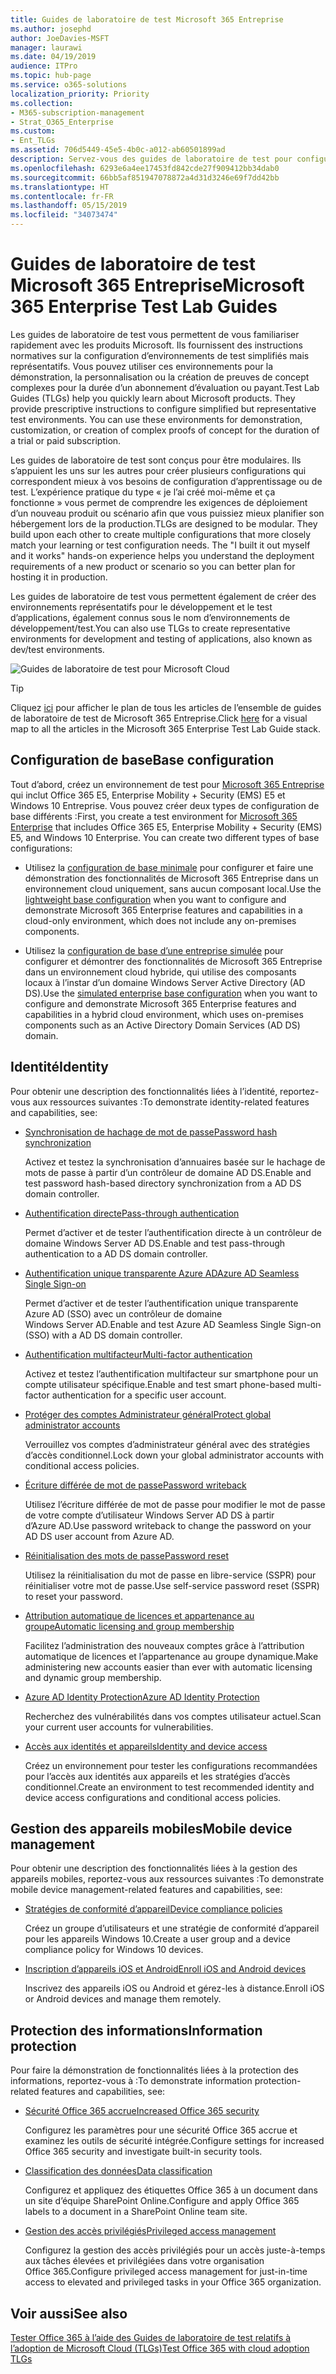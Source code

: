 ```yaml
---
title: Guides de laboratoire de test Microsoft 365 Entreprise
ms.author: josephd
author: JoeDavies-MSFT
manager: laurawi
ms.date: 04/19/2019
audience: ITPro
ms.topic: hub-page
ms.service: o365-solutions
localization_priority: Priority
ms.collection:
- M365-subscription-management
- Strat_O365_Enterprise
ms.custom:
- Ent_TLGs
ms.assetid: 706d5449-45e5-4b0c-a012-ab60501899ad
description: Servez-vous des guides de laboratoire de test pour configurer les environnements de développement/test, de preuve de concept et de démonstration pour Microsoft 365 Entreprise.
ms.openlocfilehash: 6293e6a4ee17453fd842cde27f909412bb34dab0
ms.sourcegitcommit: 66bb5af851947078872a4d31d3246e69f7dd42bb
ms.translationtype: HT
ms.contentlocale: fr-FR
ms.lasthandoff: 05/15/2019
ms.locfileid: "34073474"
---
```

# <a name="microsoft-365-enterprise-test-lab-guides"></a><span data-ttu-id="99a92-103">Guides de laboratoire de test Microsoft 365 Entreprise</span><span class="sxs-lookup"><span data-stu-id="99a92-103">Microsoft 365 Enterprise Test Lab Guides</span></span>

<span data-ttu-id="99a92-p101">Les guides de laboratoire de test vous permettent de vous familiariser rapidement avec les produits Microsoft. Ils fournissent des instructions normatives sur la configuration d’environnements de test simplifiés mais représentatifs. Vous pouvez utiliser ces environnements pour la démonstration, la personnalisation ou la création de preuves de concept complexes pour la durée d’un abonnement d’évaluation ou payant.</span><span class="sxs-lookup"><span data-stu-id="99a92-p101">Test Lab Guides (TLGs) help you quickly learn about Microsoft products. They provide prescriptive instructions to configure simplified but representative test environments. You can use these environments for demonstration, customization, or creation of complex proofs of concept for the duration of a trial or paid subscription.</span></span> 

<span data-ttu-id="99a92-p102">Les guides de laboratoire de test sont conçus pour être modulaires. Ils s’appuient les uns sur les autres pour créer plusieurs configurations qui correspondent mieux à vos besoins de configuration d’apprentissage ou de test. L’expérience pratique du type « je l’ai créé moi-même et ça fonctionne » vous permet de comprendre les exigences de déploiement d’un nouveau produit ou scénario afin que vous puissiez mieux planifier son hébergement lors de la production.</span><span class="sxs-lookup"><span data-stu-id="99a92-p102">TLGs are designed to be modular. They build upon each other to create multiple configurations that more closely match your learning or test configuration needs. The "I built it out myself and it works" hands-on experience helps you understand the deployment requirements of a new product or scenario so you can better plan for hosting it in production.</span></span>

<span data-ttu-id="99a92-110">Les guides de laboratoire de test vous permettent également de créer des environnements représentatifs pour le développement et le test d’applications, également connus sous le nom d’environnements de développement/test.</span><span class="sxs-lookup"><span data-stu-id="99a92-110">You can also use TLGs to create representative environments for development and testing of applications, also known as dev/test environments.</span></span>
  
![Guides de laboratoire de test pour Microsoft Cloud](media/m365-enterprise-test-lab-guides/cloud-tlg-icon.png)

> [!TIP]
> <span data-ttu-id="99a92-112">Cliquez [ici](https://aka.ms/m365etlgstack) pour afficher le plan de tous les articles de l’ensemble de guides de laboratoire de test de Microsoft 365 Entreprise.</span><span class="sxs-lookup"><span data-stu-id="99a92-112">Click [here](https://aka.ms/m365etlgstack) for a visual map to all the articles in the Microsoft 365 Enterprise Test Lab Guide stack.</span></span>
  
## <a name="base-configuration"></a><span data-ttu-id="99a92-113">Configuration de base</span><span class="sxs-lookup"><span data-stu-id="99a92-113">Base configuration</span></span>

<span data-ttu-id="99a92-p103">Tout d’abord, créez un environnement de test pour [Microsoft 365 Entreprise](https://docs.microsoft.com/microsoft-365-enterprise/) qui inclut Office 365 E5, Enterprise Mobility + Security (EMS) E5 et Windows 10 Entreprise. Vous pouvez créer deux types de configuration de base différents :</span><span class="sxs-lookup"><span data-stu-id="99a92-p103">First, you create a test environment for [Microsoft 365 Enterprise](https://docs.microsoft.com/microsoft-365-enterprise/) that includes Office 365 E5, Enterprise Mobility + Security (EMS) E5, and Windows 10 Enterprise. You can create two different types of base configurations:</span></span>

- <span data-ttu-id="99a92-116">Utilisez la [configuration de base minimale](lightweight-base-configuration-microsoft-365-enterprise.md) pour configurer et faire une démonstration des fonctionnalités de Microsoft 365 Entreprise dans un environnement cloud uniquement, sans aucun composant local.</span><span class="sxs-lookup"><span data-stu-id="99a92-116">Use the [lightweight base configuration](lightweight-base-configuration-microsoft-365-enterprise.md) when you want to configure and demonstrate Microsoft 365 Enterprise features and capabilities in a cloud-only environment, which does not include any on-premises components.</span></span>

- <span data-ttu-id="99a92-117">Utilisez la [configuration de base d’une entreprise simulée](simulated-ent-base-configuration-microsoft-365-enterprise.md) pour configurer et démontrer des fonctionnalités de Microsoft 365 Entreprise dans un environnement cloud hybride, qui utilise des composants locaux à l’instar d’un domaine Windows Server Active Directory (AD DS).</span><span class="sxs-lookup"><span data-stu-id="99a92-117">Use the [simulated enterprise base configuration](simulated-ent-base-configuration-microsoft-365-enterprise.md) when you want to configure and demonstrate Microsoft 365 Enterprise features and capabilities in a hybrid cloud environment, which uses on-premises components such as an Active Directory Domain Services (AD DS) domain.</span></span>
    
## <a name="identity"></a><span data-ttu-id="99a92-118">Identité</span><span class="sxs-lookup"><span data-stu-id="99a92-118">Identity</span></span>

<span data-ttu-id="99a92-119">Pour obtenir une description des fonctionnalités liées à l’identité, reportez-vous aux ressources suivantes :</span><span class="sxs-lookup"><span data-stu-id="99a92-119">To demonstrate identity-related features and capabilities, see:</span></span>

- [<span data-ttu-id="99a92-120">Synchronisation de hachage de mot de passe</span><span class="sxs-lookup"><span data-stu-id="99a92-120">Password hash synchronization</span></span>](password-hash-sync-m365-ent-test-environment.md)
  
   <span data-ttu-id="99a92-121">Activez et testez la synchronisation d’annuaires basée sur le hachage de mots de passe à partir d’un contrôleur de domaine AD DS.</span><span class="sxs-lookup"><span data-stu-id="99a92-121">Enable and test password hash-based directory synchronization from a AD DS domain controller.</span></span>

- [<span data-ttu-id="99a92-122">Authentification directe</span><span class="sxs-lookup"><span data-stu-id="99a92-122">Pass-through authentication</span></span>](pass-through-auth-m365-ent-test-environment.md)
  
   <span data-ttu-id="99a92-123">Permet d’activer et de tester l’authentification directe à un contrôleur de domaine Windows Server AD DS.</span><span class="sxs-lookup"><span data-stu-id="99a92-123">Enable and test pass-through authentication to a AD DS domain controller.</span></span>

- [<span data-ttu-id="99a92-124">Authentification unique transparente Azure AD</span><span class="sxs-lookup"><span data-stu-id="99a92-124">Azure AD Seamless Single Sign-on</span></span>](single-sign-on-m365-ent-test-environment.md)
  
   <span data-ttu-id="99a92-125">Permet d’activer et de tester l’authentification unique transparente Azure AD (SSO) avec un contrôleur de domaine Windows Server AD.</span><span class="sxs-lookup"><span data-stu-id="99a92-125">Enable and test Azure AD Seamless Single Sign-on (SSO) with a AD DS domain controller.</span></span>

- [<span data-ttu-id="99a92-126">Authentification multifacteur</span><span class="sxs-lookup"><span data-stu-id="99a92-126">Multi-factor authentication</span></span>](multi-factor-authentication-microsoft-365-test-environment.md)
  
   <span data-ttu-id="99a92-127">Activez et testez l’authentification multifacteur sur smartphone pour un compte utilisateur spécifique.</span><span class="sxs-lookup"><span data-stu-id="99a92-127">Enable and test smart phone-based multi-factor authentication for a specific user account.</span></span>

- [<span data-ttu-id="99a92-128">Protéger des comptes Administrateur général</span><span class="sxs-lookup"><span data-stu-id="99a92-128">Protect global administrator accounts</span></span>](protect-global-administrator-accounts-microsoft-365-test-environment.md)
 
   <span data-ttu-id="99a92-129">Verrouillez vos comptes d’administrateur général avec des stratégies d’accès conditionnel.</span><span class="sxs-lookup"><span data-stu-id="99a92-129">Lock down your global administrator accounts with conditional access policies.</span></span>

- [<span data-ttu-id="99a92-130">Écriture différée de mot de passe</span><span class="sxs-lookup"><span data-stu-id="99a92-130">Password writeback</span></span>](password-writeback-m365-ent-test-environment.md)

   <span data-ttu-id="99a92-131">Utilisez l’écriture différée de mot de passe pour modifier le mot de passe de votre compte d’utilisateur Windows Server AD DS à partir d’Azure AD.</span><span class="sxs-lookup"><span data-stu-id="99a92-131">Use password writeback to change the password on your AD DS user account from Azure AD.</span></span>

- [<span data-ttu-id="99a92-132">Réinitialisation des mots de passe</span><span class="sxs-lookup"><span data-stu-id="99a92-132">Password reset</span></span>](password-reset-m365-ent-test-environment.md)

   <span data-ttu-id="99a92-133">Utilisez la réinitialisation du mot de passe en libre-service (SSPR) pour réinitialiser votre mot de passe.</span><span class="sxs-lookup"><span data-stu-id="99a92-133">Use self-service password reset (SSPR) to reset your password.</span></span>

- [<span data-ttu-id="99a92-134">Attribution automatique de licences et appartenance au groupe</span><span class="sxs-lookup"><span data-stu-id="99a92-134">Automatic licensing and group membership</span></span>](automate-licenses-group-membership-microsoft-365-test-environment.md)

   <span data-ttu-id="99a92-135">Facilitez l’administration des nouveaux comptes grâce à l’attribution automatique de licences et l’appartenance au groupe dynamique.</span><span class="sxs-lookup"><span data-stu-id="99a92-135">Make administering new accounts easier than ever with automatic licensing and dynamic group membership.</span></span>

- [<span data-ttu-id="99a92-136">Azure AD Identity Protection</span><span class="sxs-lookup"><span data-stu-id="99a92-136">Azure AD Identity Protection</span></span>](azure-ad-identity-protection-microsoft-365-test-environment.md)

   <span data-ttu-id="99a92-137">Recherchez des vulnérabilités dans vos comptes utilisateur actuel.</span><span class="sxs-lookup"><span data-stu-id="99a92-137">Scan your current user accounts for vulnerabilities.</span></span>

- [<span data-ttu-id="99a92-138">Accès aux identités et appareils</span><span class="sxs-lookup"><span data-stu-id="99a92-138">Identity and device access</span></span>](identity-device-access-m365-test-environment.md)

   <span data-ttu-id="99a92-139">Créez un environnement pour tester les configurations recommandées pour l’accès aux identités aux appareils et les stratégies d’accès conditionnel.</span><span class="sxs-lookup"><span data-stu-id="99a92-139">Create an environment to test recommended identity and device access configurations and conditional access policies.</span></span>


## <a name="mobile-device-management"></a><span data-ttu-id="99a92-140">Gestion des appareils mobiles</span><span class="sxs-lookup"><span data-stu-id="99a92-140">Mobile device management</span></span>

<span data-ttu-id="99a92-141">Pour obtenir une description des fonctionnalités liées à la gestion des appareils mobiles, reportez-vous aux ressources suivantes :</span><span class="sxs-lookup"><span data-stu-id="99a92-141">To demonstrate mobile device management-related features and capabilities, see:</span></span>

- [<span data-ttu-id="99a92-142">Stratégies de conformité d’appareil</span><span class="sxs-lookup"><span data-stu-id="99a92-142">Device compliance policies</span></span>](mam-policies-for-your-microsoft-365-enterprise-dev-test-environment.md)
    
   <span data-ttu-id="99a92-143">Créez un groupe d’utilisateurs et une stratégie de conformité d’appareil pour les appareils Windows 10.</span><span class="sxs-lookup"><span data-stu-id="99a92-143">Create a user group and a device compliance policy for Windows 10 devices.</span></span>
    
- [<span data-ttu-id="99a92-144">Inscription d’appareils iOS et Android</span><span class="sxs-lookup"><span data-stu-id="99a92-144">Enroll iOS and Android devices</span></span>](enroll-ios-and-android-devices-in-your-microsoft-enterprise-365-dev-test-environ.md)
   
   <span data-ttu-id="99a92-145">Inscrivez des appareils iOS ou Android et gérez-les à distance.</span><span class="sxs-lookup"><span data-stu-id="99a92-145">Enroll iOS or Android devices and manage them remotely.</span></span>


## <a name="information-protection"></a><span data-ttu-id="99a92-146">Protection des informations</span><span class="sxs-lookup"><span data-stu-id="99a92-146">Information protection</span></span>

<span data-ttu-id="99a92-147">Pour faire la démonstration de fonctionnalités liées à la protection des informations, reportez-vous à :</span><span class="sxs-lookup"><span data-stu-id="99a92-147">To demonstrate information protection-related features and capabilities, see:</span></span>

- [<span data-ttu-id="99a92-148">Sécurité Office 365 accrue</span><span class="sxs-lookup"><span data-stu-id="99a92-148">Increased Office 365 security</span></span>](increased-o365-security-microsoft-365-enterprise-dev-test-environment.md)
    
   <span data-ttu-id="99a92-149">Configurez les paramètres pour une sécurité Office 365 accrue et examinez les outils de sécurité intégrée.</span><span class="sxs-lookup"><span data-stu-id="99a92-149">Configure settings for increased Office 365 security and investigate built-in security tools.</span></span>
  
- [<span data-ttu-id="99a92-150">Classification des données</span><span class="sxs-lookup"><span data-stu-id="99a92-150">Data classification</span></span>](data-classification-microsoft-365-enterprise-dev-test-environment.md)
    
   <span data-ttu-id="99a92-151">Configurez et appliquez des étiquettes Office 365 à un document dans un site d’équipe SharePoint Online.</span><span class="sxs-lookup"><span data-stu-id="99a92-151">Configure and apply Office 365 labels to a document in a SharePoint Online team site.</span></span>
    
- [<span data-ttu-id="99a92-152">Gestion des accès privilégiés</span><span class="sxs-lookup"><span data-stu-id="99a92-152">Privileged access management</span></span>](privileged-access-microsoft-365-enterprise-dev-test-environment.md)
    
   <span data-ttu-id="99a92-153">Configurez la gestion des accès privilégiés pour un accès juste-à-temps aux tâches élevées et privilégiées dans votre organisation Office 365.</span><span class="sxs-lookup"><span data-stu-id="99a92-153">Configure privileged access management for just-in-time access to elevated and privileged tasks in your Office 365 organization.</span></span>

## <a name="see-also"></a><span data-ttu-id="99a92-154">Voir aussi</span><span class="sxs-lookup"><span data-stu-id="99a92-154">See also</span></span>

[<span data-ttu-id="99a92-155">Tester Office 365 à l’aide des Guides de laboratoire de test relatifs à l’adoption de Microsoft Cloud (TLGs)</span><span class="sxs-lookup"><span data-stu-id="99a92-155">Test Office 365 with cloud adoption TLGs</span></span>](https://docs.microsoft.com/office365/enterprise/cloud-adoption-test-lab-guides-tlgs)
